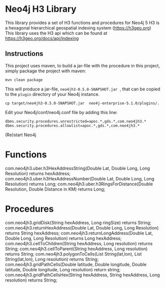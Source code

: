 # Neo4j H3 Library 
This library provides a set of H3 functions and procedures for Neo4j 5
H3 is a hexagonal hierarchical geospatial indexing system (https://h3geo.org)
This library uses the H3 api which can be found at https://h3geo.org/docs/api/indexing

Instructions
------------ 

This project uses maven, to build a jar-file with the procedure in this
project, simply package the project with maven:

    mvn clean package

This will produce a jar-file, `neo4jh3-0.5.0-SNAPSHOT.jar `,
that can be copied to the `plugin` directory of your Neo4j instance.

    cp target/neo4jh3-0.5.0-SNAPSHOT.jar  neo4j-enterprise-5.1.0/plugins/.


Edit your Neo4j/conf/neo4j.conf file by adding this line:

    dbms.security.procedures.unrestricted=apoc.*,gds.*,com.neo4jh3.*
	dbms.security.procedures.allowlist=apoc.*,gds.*,com.neo4jh3.*
   
    
(Re)start Neo4j

# Functions
com.neo4jh3.uber.h3HexAddressString(Double Lat, Double Long, Long Resolution) returns hexAddress;
com.neo4jh3.uber.h3HexAddressNumber(Double Lat, Double Long, Long Resolution) returns Long;
com.neo4jh3.uber.h3RingsForDistance(Double Resolution, Double Distance in KM) returns Long;
    
# Procedures
com.neo4jh3.gridDisk(String hexAddress, Long ringSize) returns String; 
com.neo4jh3.returnHexAddress(Double Lat, Double Long, Long Resolution) returns String hexAddress;
com.neo4jh3.returnLongAddress(Double Lat, Double Long, Long Resolution) returns Long hexAddress;
com.neo4jh3.cellToChildren(String hexAddress, Long resolution) returns String; 
com.neo4jh3.cellToParent(String hexAddress, Long resolution) returns String; 
com.neo4jh3.polygonToCells(List String(lat,lon), List String(lat,lon), Long resolution) returns String;
com.neo4jh3.gridPathCells(Double latitude, Double longitude, Double latitude, Double longitude, Long resolution) return string;
com.neo4jh3.gridPathCellsHex(String hexAddress, String hexAddress, Long resolution) returns String;